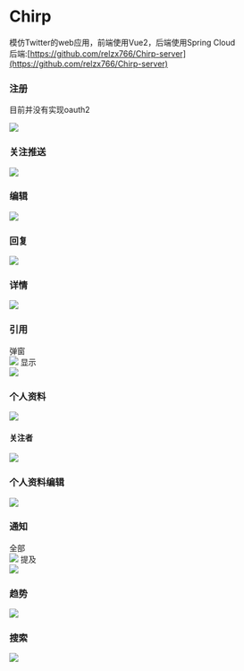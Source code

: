# Chirp

模仿Twitter的web应用，前端使用Vue2，后端使用Spring Cloud<br>
后端:[https://github.com/relzx766/Chirp-server](https://github.com/relzx766/Chirp-server)

### 注册

目前并没有实现oauth2

![](./docs/sign.png)

### 关注推送

![](docs/home_following.png)

### 编辑

![](./docs/post.png)

### 回复

![](./docs/reply.png)

### 详情

![](./docs/detail.png)

### 引用

弹窗<br>
![](./docs/quote.png)
显示<br>
![](./docs/quote-view.png)

### 个人资料

![](./docs/profile.png)
#### 关注者
![](docs/follower.png)
### 个人资料编辑

![](./docs/profile-edit.png)

### 通知

全部<br>
![](./docs/notice.png)
提及<br>
![](./docs/mention.png)

### 趋势

![](./docs/trend.png)

### 搜索

![](./docs/search.png)
